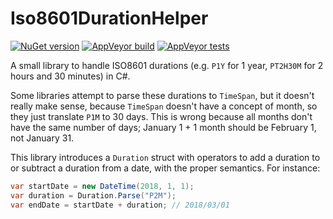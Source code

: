 # Iso8601DurationHelper

[![NuGet version](https://img.shields.io/nuget/v/Iso8601DurationHelper.svg?logo=nuget)](https://www.nuget.org/packages/Iso8601DurationHelper)
[![AppVeyor build](https://img.shields.io/appveyor/ci/thomaslevesque/iso8601duration.svg?logo=appveyor)](https://ci.appveyor.com/project/thomaslevesque/iso8601duration)
[![AppVeyor tests](https://img.shields.io/appveyor/tests/thomaslevesque/iso8601duration.svg?logo=appveyor)](https://ci.appveyor.com/project/thomaslevesque/iso8601duration/build/tests)

A small library to handle ISO8601 durations (e.g. `P1Y` for 1 year, `PT2H30M` for 2 hours and 30 minutes) in C#.

Some libraries attempt to parse these durations to `TimeSpan`, but it doesn't really make sense, because `TimeSpan` doesn't have a concept of month, so they just translate `P1M` to 30 days. This is wrong because all months don't have the same number of days; January 1 + 1 month should be February 1, not January 31.

This library introduces a `Duration` struct with operators to add a duration to or subtract a duration from a date, with the proper semantics. For instance:

```csharp
var startDate = new DateTime(2018, 1, 1);
var duration = Duration.Parse("P2M");
var endDate = startDate + duration; // 2018/03/01
```
